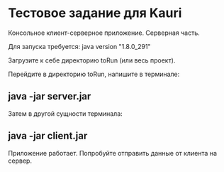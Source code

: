 # Тестовое задание для Kauri

Консольное клиент-серверное приложение. Серверная часть.

Для запуска требуется:
java version "1.8.0_291"

Загрузите к себе директорию toRun (или весь проект).

Перейдите в директорию toRun, напишите в терминале:
## java -jar server.jar

Затем в другой сущности терминала:
## java -jar  client.jar
Приложение работает. Попробуйте отправить данные от клиента на сервер.
